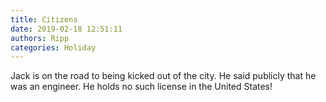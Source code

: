 ```yaml
---
title: Citizens
date: 2019-02-18 12:51:11
authors: Ripp
categories: Holiday
---
```


 Jack is  on the road to being kicked out of the city. He said publicly that he was an engineer. He holds no such license in the United States!